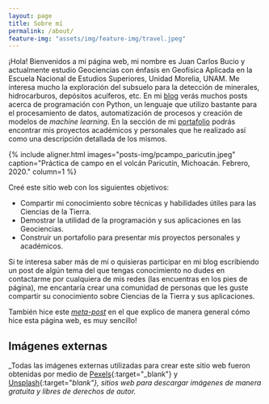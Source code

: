 ```yaml
---
layout: page
title: Sobre mí
permalink: /about/
feature-img: "assets/img/feature-img/travel.jpeg"
---
```


¡Hola! Bienvenidos a mi página web, mi nombre es Juan Carlos Bucio y actualmente estudio Geociencias con énfasis en Geofísica Aplicada en la Escuela Nacional de Estudios Superiores, Unidad Morelia, UNAM. Me interesa mucho la exploración del subsuelo para la detección de minerales, hidrocarburos, depósitos acuíferos, etc. En mi [blog](/) verás muchos posts acerca de programación con Python, un lenguaje que utilizo bastante para el procesamiento de datos, automatización de procesos y creación de modelos de *machine learning*. En la sección de mi [portafolio](/portafolio/) podrás encontrar mis proyectos académicos y personales que he realizado así como una descripción detallada de los mismos.

{% include aligner.html
  images="posts-img/pcampo_paricutin.jpeg"
  caption="Práctica de campo en el volcán Paricutín, Michoacán. Febrero, 2020."
  column=1
%}

Creé este sitio web con los siguientes objetivos:

- Compartir mi conocimiento sobre técnicas y habilidades útiles para las Ciencias de la Tierra.
- Demostrar la utilidad de la programación y sus aplicaciones en las Geociencias.
- Construir un portafolio para presentar mis proyectos personales y académicos.

Si te interesa saber más de mí o quisieras participar en mi blog escribiendo un post de algún tema del que tengas conocimiento no dudes en contactarme por cualquiera de mis redes (las encuentras en los pies de página), me encantaría crear una comunidad de personas que les guste compartir su conocimiento sobre Ciencias de la Tierra y sus aplicaciones.

También hice este [*meta-post*](/blog/2021/cómo-hacer-este-sitio) en el que explico de manera general cómo hice esta página web, es muy sencillo!

## Imágenes externas
_Todas las imágenes externas utilizadas para crear este sitio web fueron obtenidas por medio de [Pexels](https://www.pexels.com/es-es/){:target="_blank"} y [Unsplash](https://unsplash.com/){:target="_blank"}, sitios web para descargar imágenes de manera gratuita y libres de derechos de autor._

